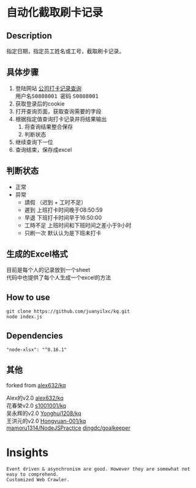 # 自动化截取刷卡记录

## Description
指定日期，指定员工姓名或工号，截取刷卡记录。

## 具体步骤
1. 登陆网站
[公司打卡记录查询](http://twhratsql.whq.wistron/OGWeb/LoginForm.aspx)    
用户名<kbd>S0808001</kbd>&nbsp;&nbsp;密码 <kbd>S0808001</kbd>
2. 获取登录后的cookie
3. 打开查询页面，获取查询需要的字段
4. 根据指定值查询打卡记录并将结果输出
   1. 将查询结果整合保存
   2. 判断状态
5. 继续查询下一位
6. 查询结束，保存成excel

## 判断状态
   * 正常
   * 异常
     * 請假 （迟到 + 工时不足）
     * 遲到  上班打卡时间晚于08:50:59
     * 早退  下班打卡时间早于16:50:00
     * 工時不足 上班时间和下班时间之差小于9小时
     * 只刷一次 默认认为是下班未打卡

## 生成的Excel格式
目前是每个人的记录放到一个sheet    
代码中也提供了每个人生成一个excel的方法

## How to use
```
git clone https://github.com/juanyilxc/kq.git
node index.js
```

## Dependencies
`"node-xlsx": "^0.16.1"`

## 其他
forked from [alex632/kq](https://github.com/alex632/)     

Alex的v2.0 [alex632/kq](https://github.com/alex632/kq2)      
花春榮v2.0 [s1001001/kq](https://github.com/s1001001/kq)    
吴永辉的v2.0 [Yonghui1208/kq](https://github.com/Yonghui1208/kq)    
王洪元的v2.0 [Hongyuan-001/kq](https://github.com/Hongyuan-001/kq)    
[mamoru1314/NodeJSPractice](https://github.com/mamoru1314/NodeJSPractice)
[dingdc/goalkeeper](https://github.com/dingdc/goalkeeper)

# Insights
    Event driven & asynchronism are good. However they are somewhat not easy to comprehend.
    Customized Web Crawler.
